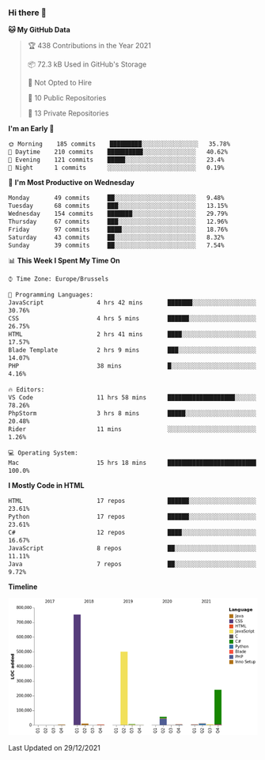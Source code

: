 ### Hi there 👋

<!--START_SECTION:waka-->
**🐱 My GitHub Data** 

> 🏆 438 Contributions in the Year 2021
 > 
> 📦 72.3 kB Used in GitHub's Storage 
 > 
> 🚫 Not Opted to Hire
 > 
> 📜 10 Public Repositories 
 > 
> 🔑 13 Private Repositories  
 > 
**I'm an Early 🐤** 

```text
🌞 Morning    185 commits    █████████░░░░░░░░░░░░░░░░   35.78% 
🌆 Daytime    210 commits    ██████████░░░░░░░░░░░░░░░   40.62% 
🌃 Evening    121 commits    █████░░░░░░░░░░░░░░░░░░░░   23.4% 
🌙 Night      1 commits      ░░░░░░░░░░░░░░░░░░░░░░░░░   0.19%

```
📅 **I'm Most Productive on Wednesday** 

```text
Monday       49 commits     ██░░░░░░░░░░░░░░░░░░░░░░░   9.48% 
Tuesday      68 commits     ███░░░░░░░░░░░░░░░░░░░░░░   13.15% 
Wednesday    154 commits    ███████░░░░░░░░░░░░░░░░░░   29.79% 
Thursday     67 commits     ███░░░░░░░░░░░░░░░░░░░░░░   12.96% 
Friday       97 commits     ████░░░░░░░░░░░░░░░░░░░░░   18.76% 
Saturday     43 commits     ██░░░░░░░░░░░░░░░░░░░░░░░   8.32% 
Sunday       39 commits     ██░░░░░░░░░░░░░░░░░░░░░░░   7.54%

```


📊 **This Week I Spent My Time On** 

```text
⌚︎ Time Zone: Europe/Brussels

💬 Programming Languages: 
JavaScript               4 hrs 42 mins       ███████░░░░░░░░░░░░░░░░░░   30.76% 
CSS                      4 hrs 5 mins        ██████░░░░░░░░░░░░░░░░░░░   26.75% 
HTML                     2 hrs 41 mins       ████░░░░░░░░░░░░░░░░░░░░░   17.57% 
Blade Template           2 hrs 9 mins        ███░░░░░░░░░░░░░░░░░░░░░░   14.07% 
PHP                      38 mins             █░░░░░░░░░░░░░░░░░░░░░░░░   4.16%

🔥 Editors: 
VS Code                  11 hrs 58 mins      ███████████████████░░░░░░   78.26% 
PhpStorm                 3 hrs 8 mins        █████░░░░░░░░░░░░░░░░░░░░   20.48% 
Rider                    11 mins             ░░░░░░░░░░░░░░░░░░░░░░░░░   1.26%

💻 Operating System: 
Mac                      15 hrs 18 mins      █████████████████████████   100.0%

```

**I Mostly Code in HTML** 

```text
HTML                     17 repos            ██████░░░░░░░░░░░░░░░░░░░   23.61% 
Python                   17 repos            ██████░░░░░░░░░░░░░░░░░░░   23.61% 
C#                       12 repos            ████░░░░░░░░░░░░░░░░░░░░░   16.67% 
JavaScript               8 repos             ██░░░░░░░░░░░░░░░░░░░░░░░   11.11% 
Java                     7 repos             ██░░░░░░░░░░░░░░░░░░░░░░░   9.72%

```


**Timeline**

![Chart not found](https://raw.githubusercontent.com/guillaumedeplancke/guillaumedeplancke/main/charts/bar_graph.png) 


 Last Updated on 29/12/2021
<!--END_SECTION:waka-->

